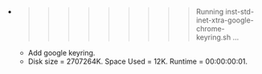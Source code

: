 * >>>>>>>>> Running inst-std-inet-xtra-google-chrome-keyring.sh ...
  * Add google keyring.
  * Disk size = 2707264K. Space Used = 12K. Runtime = 00:00:00:01.

